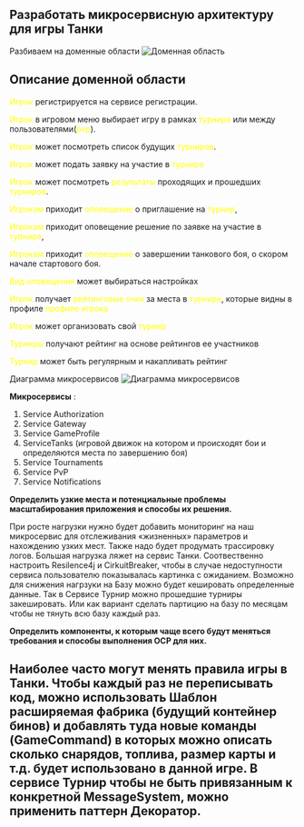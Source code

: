 ## Разработать микросервисную архитектуру для игры Танки

Разбиваем на доменные области 
![Доменная область](/resources/domain_field.png)

Описание доменной области
---
<span style="color:yellow">Игрок</span> регистрируется на сервисе регистрации.

<span style="color:yellow">Игрок</span> в игровом меню выбирает игру в рамках <span style="color:yellow">турнира</span> или между пользователями(<span style="color:yellow">pvp</span>).

<span style="color:yellow">Игрок</span> может посмотреть список будущих <span style="color:yellow">турниров</span>.

<span style="color:yellow">Игрок</span> может подать заявку на участие в <span style="color:yellow">турнире</span>

<span style="color:yellow">Игрок</span> может посмотреть <span style="color:yellow">результаты</span> проходящих и прошедших <span style="color:yellow">турниров</span>.

<span style="color:yellow">Игрокам</span> приходит <span style="color:yellow">оповещение</span> о приглашение на <span style="color:yellow">турнир</span>,

<span style="color:yellow">Игрокам</span> приходит оповещение решение по заявке на участие в <span style="color:yellow">турнире</span>,

<span style="color:yellow">Игрокам</span> приходит <span style="color:yellow">оповещение</span> о завершении танкового боя, о скором начале стартового боя.

<span style="color:yellow">Вид оповещения</span> может выбираться настройках

<span style="color:yellow">Игрок</span> получает <span style="color:yellow">рейтинговые очки </span> за места в <span style="color:yellow">турнире</span>, 
которые видны в профиле <span style="color:yellow">профиле игрока</span>

<span style="color:yellow">Игрок</span> может организовать свой <span style="color:yellow">турнир</span>

<span style="color:yellow">Турниры</span> получают рейтинг на основе рейтингов ее участников

<span style="color:yellow">Турнир</span> может быть регулярным и накапливать рейтинг

Диаграмма микросервисов
![Диаграмма микросервисов](/resources/mka_scheme.png)


**Микросервисы** :

1. Service Authorization
2. Service Gateway
3. Service GameProfile
4. ServiceTanks (игровой движок на котором и происходят бои и определяются места по завершению боя)
5. Service Tournaments
6. Service PvP
7. Service Notifications

**Определить узкие места и потенциальные проблемы масштабирования приложения и способы их решения.**

При росте нагрузки нужно будет добавить мониторинг на наш микросервис для отслеживания «жизненных» параметров и нахождению узких мест. 
Также надо будет продумать трассировку логов. Большая нагрузка ляжет на сервис Танки. Соотвественно настроить Resilence4j и CirkuitBreaker, 
чтобы в случае недоступности сервиса пользователю показывалась картинка с ожиданием. Возможно для снижения нагрзуки на Базу можно будет 
кешировать определенные данные. Так в Сервисе Турнир можно прошедшие турниры закешировать. Или как вариант сделать партицию на базу 
по месяцам чтобы не тянуть всю базу каждый раз.

**Определить компоненты, к которым чаще всего будут меняться требования и способы выполнения OCP для них.**

Наиболее часто могут менять правила игры в Танки. Чтобы каждый раз не переписывать код, можно использовать Шаблон расширяемая фабрика (будущий контейнер бинов) 
и добавлять туда новые команды (GameCommand) в которых можно описать сколько снарядов, топлива, размер карты и т.д. будет использовано в данной игре.
В сервисе Турнир чтобы не быть привязанным к конкретной MessageSystem, можно применить паттерн Декоратор.
---
